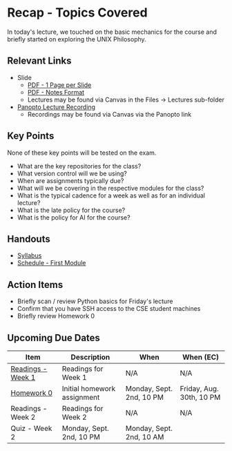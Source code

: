 # Recap - Topics Covered

In today's lecture, we touched on the basic mechanics for the course and briefly started on exploring the UNIX Philosophy.

## Relevant Links

* Slide
   * [PDF - 1 Page per Slide](https://canvas.nd.edu/files/3901902/download?download_frd=1)
   * [PDF - Notes Format](https://canvas.nd.edu/files/3901901/download?download_frd=1)
   * Lectures may be found via Canvas in the Files -> Lectures sub-folder
* [Panopto Lecture Recording](https://notredame.hosted.panopto.com/Panopto/Pages/Viewer.aspx?id=9db88168-1a74-4b6f-b6de-b1da01119ece)
   * Recordings may be found via Canvas via the Panopto link

## Key Points

None of these key points will be tested on the exam.

* What are the key repositories for the class?
* What version control will we be using?
* When are assignments typically due?
* What will we be covering in the respective modules for the class?
* What is the typical cadence for a week as well as for an individual lecture?
* What is the late policy for the course?
* What is the policy for AI for the course?

## Handouts

* [Syllabus](../../mats/Syllabus-CSE20289-FA24.pdf)
* [Schedule - First Module](../../schedule/schedule-part1.md)

## Action Items

* Briefly scan / review Python basics for Friday's lecture
* Confirm that you have SSH access to the CSE student machines
* Briefly review Homework 0

## Upcoming Due Dates

| **Item** | **Description** | **When** | **When (EC)** |
|---|---|---|---|
| [Readings - Week 1](../../readings/readings-week01.md) | Readings for Week 1 | N/A | N/A | 
| [Homework 0](../../hw/hw00/README.md) | Initial homework assignment | Monday, Sept. 2nd, 10 PM | Friday, Aug. 30th, 10 PM | 
| Readings - Week 2 | Readings for Week 2 | N/A | N/A | 
| Quiz - Week 2 | Monday, Sept. 2nd, 10 PM | Monday, Sept. 2nd, 10 AM | 




